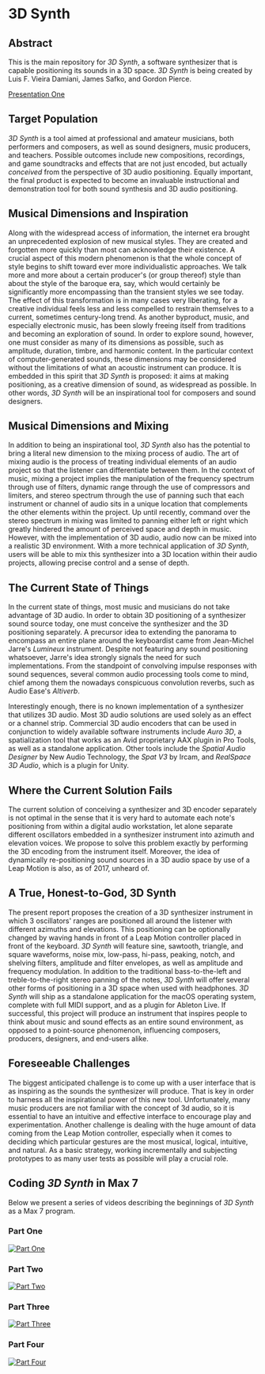 # 3D Synth

## Abstract

This is the main repository for *3D Synth*, a software synthesizer that is capable positioning its sounds in a 3D space. *3D Synth* is being created by Luis F. Vieira Damiani, James Safko, and Gordon Pierce.

[Presentation One](https://www.youtube.com/watch?v=Cb7Vyj2r13E?list=FLx8viq1dhbrLlmMVLbDTQyw)

## Target Population

*3D Synth* is a tool aimed at professional and amateur musicians, both performers and composers, as well as sound designers, music producers, and teachers. Possible outcomes include new compositions, recordings, and game soundtracks and effects that are not just encoded, but actually *conceived* from the perspective of 3D audio positioning. Equally important, the final product is expected to become an invaluable instructional and demonstration tool for both sound synthesis and 3D audio positioning.

## Musical Dimensions and Inspiration

Along with the widespread access of information, the internet era brought an unprecedented explosion of new musical styles. They are created and forgotten more quickly than most can acknowledge their existence. A crucial aspect of this modern phenomenon is that the whole concept of style begins to shift toward ever more individualistic approaches. We talk more and more about a certain producer's (or group thereof) style than about the style of the baroque era, say, which would certainly be significantly more encompassing than the transient styles we see today. The effect of this transformation is in many cases very liberating, for a creative individual feels less and less compelled to restrain themselves to a current, sometimes century-long trend. As another byproduct, music, and especially electronic music, has been slowly freeing itself from traditions and becoming an exploration of sound. In order to explore sound, however, one must consider as many of its dimensions as possible, such as amplitude, duration, timbre, and harmonic content. In the particular context of computer-generated sounds, these dimensions may be considered without the limitations of what an acoustic instrument can produce. It is embedded in this spirit that *3D Synth* is proposed: it aims at making positioning, as a creative dimension of sound, as widespread as possible. In other words, *3D Synth* will be an inspirational tool for composers and sound designers.

## Musical Dimensions and Mixing

In addition to being an inspirational tool, *3D Synth* also has the potential to bring a literal new dimension to the mixing process of audio. The art of mixing audio is the process of treating individual elements of an audio project so that the listener can differentiate between them. In the context of music, mixing a project implies the manipulation of the frequency spectrum through use of filters, dynamic range through the use of compressors and limiters, and stereo spectrum through the use of panning such that each instrument or channel of audio sits in a unique location that complements the other elements within the project. Up until recently, command over the stereo spectrum in mixing was limited to panning either left or right which greatly hindered the amount of perceived space and depth in music. However, with the implementation of 3D audio, audio now can be mixed into a realistic 3D environment. With a more technical application of *3D Synth*, users will be able to mix this synthesizer into a 3D location within their audio projects, allowing precise control and a sense of depth.

## The Current State of Things

In the current state of things, most music and musicians do not take advantage of 3D audio. In order to obtain 3D positioning of a synthesizer sound source today, one must conceive the synthesizer and the 3D positioning separately. A precursor idea to extending the panorama to encompass an entire plane around the keyboardist came from Jean-Michel Jarre's *Lumineux* instrument. Despite not featuring any sound positioning whatsoever, Jarre's idea strongly signals the need for such implementations. From the standpoint of convolving impulse responses with sound sequences, several common audio processing tools come to mind, chief among them the nowadays conspicuous convolution reverbs, such as Audio Ease's *Altiverb*.


Interestingly enough, there is no known implementation of a synthesizer that utilizes 3D audio. Most 3D audio solutions are used solely as an effect or a channel strip. Commercial 3D audio encoders that can be used in conjunction to widely available software instruments include *Auro 3D*, a spatialization tool that works as an Avid proprietary AAX plugin in Pro Tools, as well as a standalone application. Other tools include the *Spatial Audio Designer* by New Audio Technology, the *Spat V3* by Ircam, and *RealSpace 3D Audio*, which is a plugin for Unity. 

## Where the Current Solution Fails

The current solution of conceiving a synthesizer and 3D encoder separately is not optimal in the sense that it is very hard to automate each note's positioning from within a digital audio workstation, let alone separate different oscillators embedded in a synthesizer instrument into azimuth and elevation voices. We propose to solve this problem exactly by performing the 3D encoding from the instrument itself. Moreover, the idea of dynamically re-positioning sound sources in a 3D audio space by use of a Leap Motion is also, as of 2017, unheard of.

## A True, Honest-to-God, 3D Synth

The present report proposes the creation of a 3D synthesizer instrument in which 3 oscillators' ranges are positioned all around the listener with different azimuths and elevations. This positioning can be optionally changed by waving hands in front of a Leap Motion controller placed in front of the keyboard. *3D Synth* will feature sine, sawtooth, triangle, and square waveforms, noise mix, low-pass, hi-pass, peaking, notch, and shelving filters, amplitude and filter envelopes, as well as amplitude and frequency modulation. In addition to the traditional bass-to-the-left and treble-to-the-right stereo panning of the notes, *3D Synth* will offer several other forms of positioning in a 3D space when used with headphones. *3D Synth* will ship as a standalone application for the macOS operating system, complete with full MIDI support, and as a plugin for Ableton Live. If successful, this project will produce an instrument that inspires people to think about music and sound effects as an entire sound environment, as opposed to a point-source phenomenon, influencing composers, producers, designers, and end-users alike.

## Foreseeable Challenges

The biggest anticipated challenge is to come up with a user interface that is as inspiring as the sounds the synthesizer will produce. That is key in order to harness all the inspirational power of this new tool. Unfortunately, many music producers are not familiar with the concept of 3d audio, so it is essential to have an intuitive and effective interface to encourage play and experimentation. Another challenge is dealing with the huge amount of data coming from the Leap Motion controller, especially when it comes to deciding which particular gestures are the most musical, logical, intuitive, and natural. As a basic strategy, working incrementally and subjecting prototypes to as many user tests as possible will play a crucial role.

## Coding *3D Synth* in Max 7

Below we present a series of videos describing the beginnings of *3D Synth* as a Max 7 program.

### Part One

[![Part One](https://img.youtube.com/vi/TFRQtg3FMKE/0.jpg)](https://www.youtube.com/watch?v=TFRQtg3FMKE)

### Part Two

[![Part Two](https://img.youtube.com/vi/IibGXZ_GOd4/0.jpg)](https://www.youtube.com/watch?v=IibGXZ_GOd4)

### Part Three

[![Part Three](https://img.youtube.com/vi/s2PwPQEl7to/0.jpg)](https://www.youtube.com/watch?v=s2PwPQEl7to)

### Part Four

[![Part Four](https://img.youtube.com/vi/ELu0cdtQECY/0.jpg)](https://www.youtube.com/watch?v=ELu0cdtQECY)
